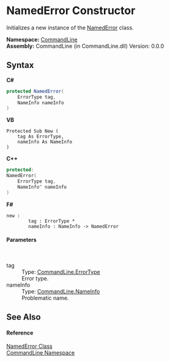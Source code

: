 # NamedError Constructor 
 

Initializes a new instance of the <a href="T_CommandLine_NamedError">NamedError</a> class.

**Namespace:**&nbsp;<a href="N_CommandLine">CommandLine</a><br />**Assembly:**&nbsp;CommandLine (in CommandLine.dll) Version: 0.0.0

## Syntax

**C#**<br />
``` C#
protected NamedError(
	ErrorType tag,
	NameInfo nameInfo
)
```

**VB**<br />
``` VB
Protected Sub New ( 
	tag As ErrorType,
	nameInfo As NameInfo
)
```

**C++**<br />
``` C++
protected:
NamedError(
	ErrorType tag, 
	NameInfo^ nameInfo
)
```

**F#**<br />
``` F#
new : 
        tag : ErrorType * 
        nameInfo : NameInfo -> NamedError
```


#### Parameters
&nbsp;<dl><dt>tag</dt><dd>Type: <a href="T_CommandLine_ErrorType">CommandLine.ErrorType</a><br />Error type.</dd><dt>nameInfo</dt><dd>Type: <a href="T_CommandLine_NameInfo">CommandLine.NameInfo</a><br />Problematic name.</dd></dl>

## See Also


#### Reference
<a href="T_CommandLine_NamedError">NamedError Class</a><br /><a href="N_CommandLine">CommandLine Namespace</a><br />